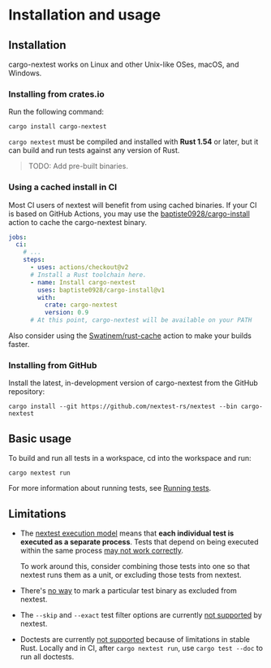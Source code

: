 # Installation and usage

## Installation

cargo-nextest works on Linux and other Unix-like OSes, macOS, and Windows.

### Installing from crates.io

Run the following command:

```
cargo install cargo-nextest
```

`cargo nextest` must be compiled and installed with **Rust 1.54** or later, but it can build and run
tests against any version of Rust.

> TODO: Add pre-built binaries.

### Using a cached install in CI

Most CI users of nextest will benefit from using cached binaries. If your CI is based on GitHub
Actions, you may use the
[baptiste0928/cargo-install](https://github.com/marketplace/actions/cargo-install) action to cache
the cargo-nextest binary.

```yml
jobs:
  ci:
    # ...
    steps:
      - uses: actions/checkout@v2
      # Install a Rust toolchain here.
      - name: Install cargo-nextest
        uses: baptiste0928/cargo-install@v1
        with:
          crate: cargo-nextest
          version: 0.9
      # At this point, cargo-nextest will be available on your PATH
```

Also consider using the [Swatinem/rust-cache](https://github.com/marketplace/actions/rust-cache)
action to make your builds faster.

### Installing from GitHub

Install the latest, in-development version of cargo-nextest from the GitHub repository:

```
cargo install --git https://github.com/nextest-rs/nextest --bin cargo-nextest
```

## Basic usage

To build and run all tests in a workspace, cd into the workspace and run:

```
cargo nextest run
```

For more information about running tests, see [Running tests](running.md).

## Limitations

* The [nextest execution model](how-it-works.md) means that **each individual test is executed as a separate process**. Tests that depend on being executed within the same process [may not work correctly](https://github.com/nextest-rs/nextest/issues/27).

    To work around this, consider combining those tests into one so that nextest runs them as a
    unit, or excluding those tests from nextest.
* There's [no way](https://github.com/nextest-rs/nextest/issues/28) to mark a particular test binary as excluded from nextest.
* The `--skip` and `--exact` test filter options are currently [not supported](https://github.com/nextest-rs/nextest/issues/29) by nextest.
* Doctests are currently [not supported](https://github.com/nextest-rs/nextest/issues/16) because of limitations in stable Rust. Locally and in CI, after `cargo nextest run`, use `cargo test --doc` to run all doctests.
